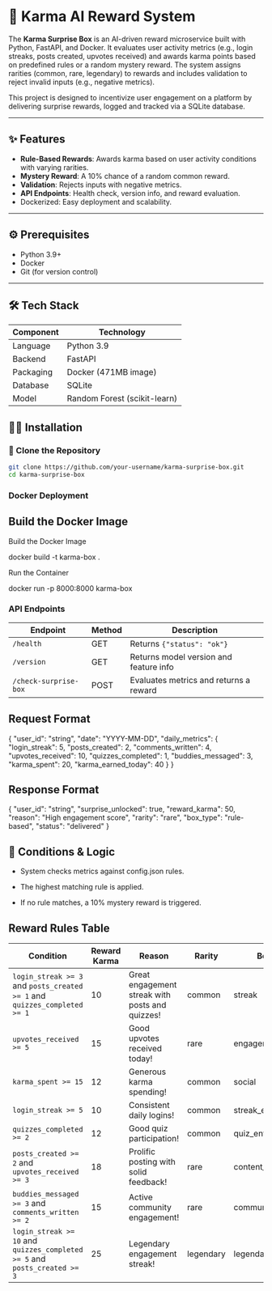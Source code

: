 # 🚀 Karma AI Reward System

The **Karma Surprise Box** is an AI-driven reward microservice built with Python, FastAPI, and Docker. It evaluates user activity metrics (e.g., login streaks, posts created, upvotes received) and awards karma points based on predefined rules or a random mystery reward. The system assigns rarities (common, rare, legendary) to rewards and includes validation to reject invalid inputs (e.g., negative metrics).

This project is designed to incentivize user engagement on a platform by delivering surprise rewards, logged and tracked via a SQLite database.

---

## ✨ Features

- **Rule-Based Rewards**: Awards karma based on user activity conditions with varying rarities.
- **Mystery Reward**: A 10% chance of a random common reward.
- **Validation**: Rejects inputs with negative metrics.
- **API Endpoints**: Health check, version info, and reward evaluation.
- Dockerized: Easy deployment and scalability.

---

## ⚙️ Prerequisites

- Python 3.9+
- Docker
- Git (for version control)

---

## 🛠️ Tech Stack

| Component     | Technology       |
|---------------|------------------|
| Language      | Python 3.9        |
| Backend       | FastAPI           |
| Packaging     | Docker (471MB image) |
| Database      | SQLite            |
| Model  | Random Forest (scikit-learn) |

## 🧑‍💻 Installation

### 🔁 Clone the Repository

```bash
git clone https://github.com/your-username/karma-surprise-box.git
cd karma-surprise-box
```
### Docker Deployment
## Build the Docker Image

Build the Docker Image

docker build -t karma-box .

Run the Container

docker run -p 8000:8000 karma-box

### API Endpoints

| Endpoint              | Method | Description                            |
| --------------------- | ------ | -------------------------------------- |
| `/health`             | GET    | Returns `{"status": "ok"}`             |
| `/version`            | GET    | Returns model version and feature info |
| `/check-surprise-box` | POST   | Evaluates metrics and returns a reward |


## Request Format

{
  "user_id": "string",
  "date": "YYYY-MM-DD",
  "daily_metrics": {
    "login_streak": 5,
    "posts_created": 2,
    "comments_written": 4,
    "upvotes_received": 10,
    "quizzes_completed": 1,
    "buddies_messaged": 3,
    "karma_spent": 20,
    "karma_earned_today": 40
  }
}

## Response Format
{
  "user_id": "string",
  "surprise_unlocked": true,
  "reward_karma": 50,
  "reason": "High engagement score",
  "rarity": "rare",
  "box_type": "rule-based",
  "status": "delivered"
}

## 🧠 Conditions & Logic
- System checks metrics against config.json rules.

- The highest matching rule is applied.

- If no rule matches, a 10% mystery reward is triggered.

## Reward Rules Table


| **Condition**                                                              | **Reward Karma** | **Reason**                                      | **Rarity** | **Box Type**        |
| -------------------------------------------------------------------------- | ---------------- | ----------------------------------------------- | ---------- | ------------------- |
| `login_streak >= 3` and `posts_created >= 1` and `quizzes_completed >= 1`  | 10               | Great engagement streak with posts and quizzes! | common     | streak              |
| `upvotes_received >= 5`                                                    | 15               | Good upvotes received today!                    | rare       | engagement          |
| `karma_spent >= 15`                                                        | 12               | Generous karma spending!                        | common     | social              |
| `login_streak >= 5`                                                        | 10               | Consistent daily logins!                        | common     | streak\_engager     |
| `quizzes_completed >= 2`                                                   | 12               | Good quiz participation!                        | common     | quiz\_enthusiast    |
| `posts_created >= 2` and `upvotes_received >= 3`                           | 18               | Prolific posting with solid feedback!           | rare       | content\_creator    |
| `buddies_messaged >= 3` and `comments_written >= 2`                        | 15               | Active community engagement!                    | rare       | community\_champion |
| `login_streak >= 10` and `quizzes_completed >= 5` and `posts_created >= 3` | 25               | Legendary engagement streak!                    | legendary  | legendary\_streak   |
